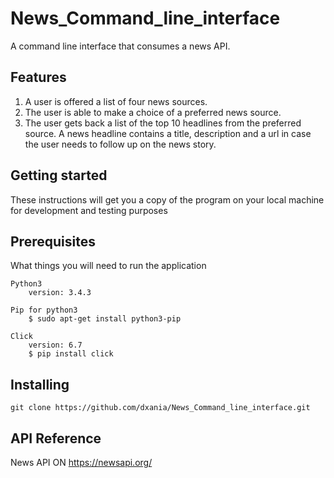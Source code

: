 # News_Command_line_interface
A command line interface that consumes a news API. 

## Features
1. A user is offered a list of four news sources.
2. The user is able to make a choice of a preferred news source.
3. The user gets back a list of the top 10 headlines from the preferred source. A news headline contains a title, description and a url in case the user needs to follow up on the news story.

## Getting started
These instructions will get you a copy of the program on your local machine for development and testing purposes

## Prerequisites
What things you will need to run the application

```
Python3
    version: 3.4.3
```
```
Pip for python3
    $ sudo apt-get install python3-pip
```
```
Click
    version: 6.7
    $ pip install click
```

## Installing
``` 
git clone https://github.com/dxania/News_Command_line_interface.git
```
## API Reference
News API ON https://newsapi.org/